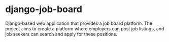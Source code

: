 # django-job-board 
Django-based web application that provides a job board platform. The project aims to create a platform where employers can post job listings, and job seekers can search and apply for these positions.
